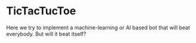 # TicTacTucToe

Here we try to implement a machine-learning or AI based bot that will beat everybody.
But will it beat itself?
